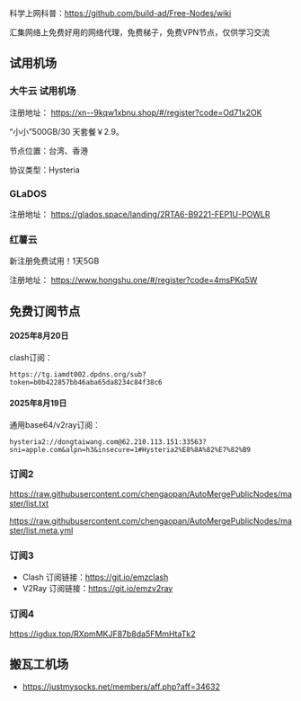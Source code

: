 

科学上网科普：https://github.com/build-ad/Free-Nodes/wiki


汇集网络上免费好用的网络代理，免费梯子，免费VPN节点，仅供学习交流


## 试用机场
### 大牛云 试用机场


注册地址：
https://xn--9kqw1xbnu.shop/#/register?code=Od71x2OK


“小小”500GB️/30 天套餐￥2.9。

节点位置：台湾、香港

协议类型：Hysteria

### GLaDOS

注册地址：
https://glados.space/landing/2RTA6-B9221-FEP1U-POWLR


### 红薯云

新注册免费试用！1天5GB

注册地址：
https://www.hongshu.one/#/register?code=4msPKq5W


## 免费订阅节点

#### 2025年8月20日

clash订阅：

```
https://tg.iamdt002.dpdns.org/sub?token=b0b422857bb46aba65da8234c84f38c6
```

#### 2025年8月19日

通用base64/v2ray订阅：

```
hysteria2://dongtaiwang.com@62.210.113.151:33563?sni=apple.com&alpn=h3&insecure=1#Hysteria2%E8%8A%82%E7%82%B9
```


### 订阅2
https://raw.githubusercontent.com/chengaopan/AutoMergePublicNodes/master/list.txt

https://raw.githubusercontent.com/chengaopan/AutoMergePublicNodes/master/list.meta.yml

### 订阅3
- Clash 订阅链接：https://git.io/emzclash
- V2Ray 订阅链接：https://git.io/emzv2ray

### 订阅4
https://igdux.top/RXpmMKJF87b8da5FMmHtaTk2


## 搬瓦工机场
- https://justmysocks.net/members/aff.php?aff=34632
